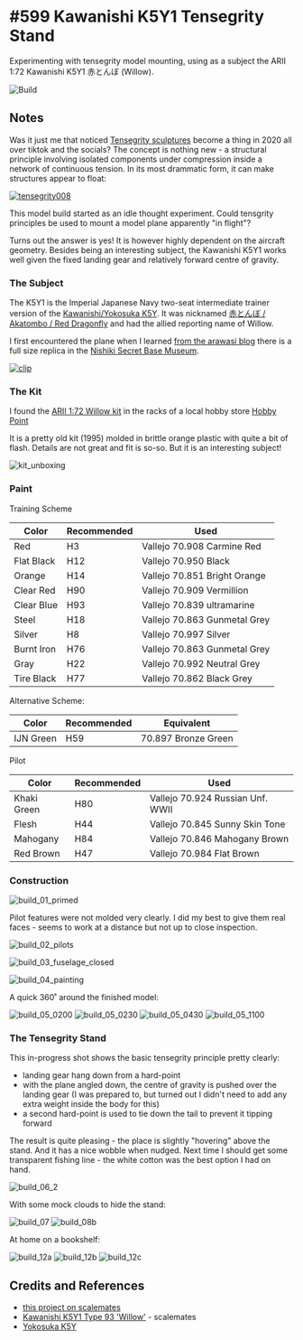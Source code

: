 # #599 Kawanishi K5Y1 Tensegrity Stand

Experimenting with tensegrity model mounting, using as a subject the ARII 1:72 Kawanishi K5Y1 赤とんぼ (Willow).

![Build](./assets/KawanishiK5Y1_build.jpg?raw=true)

## Notes

Was it just me that noticed [Tensegrity sculptures](https://en.wikipedia.org/wiki/Tensegrity) become a thing in 2020 all over tiktok and the socials? The concept is nothing new - a structural principle involving isolated components under compression inside a network of continuous tension. In its most drammatic form, it can make structures appear to float:

[![tensegrity008](./assets/tensegrity008.jpg?raw=true)](http://www.tensegriteit.nl/e-xmodule.html)

This model build started as an idle thought experiment. Could tensgrity principles be used to mount a model plane apparently "in flight"?

Turns out the answer is yes! It is however highly dependent on the aircraft geometry.
Besides being an interesting subject, the Kawanishi K5Y1 works well given
the fixed landing gear and relatively forward centre of gravity.

### The Subject

The K5Y1 is the Imperial Japanese Navy two-seat intermediate trainer version of the
[Kawanishi/Yokosuka K5Y](https://en.wikipedia.org/wiki/Yokosuka_K5Y). It was nicknamed
[赤とんぼ / Akatombo / Red Dragonfly](https://en.wikipedia.org/wiki/Akatombo)
and had the allied reporting name of Willow.

I first encountered the plane when I learned
[from the arawasi blog](http://arawasi-wildeagles.blogspot.com/2021/03/kawanishiyokosuka-k5y1-akatonbo-willow.html)
there is a full size replica in the
[Nishiki Secret Base Museum](https://goo.gl/maps/WrxG3Mx5ymYj8E8V6).

[![clip](https://img.youtube.com/vi/rC79uFYIRC4/0.jpg)](https://www.youtube.com/watch?v=rC79uFYIRC4)

### The Kit

I found the [ARII 1:72 Willow kit](https://www.scalemates.com/kits/arii-7-kawanishi-k5y1-type-93-willow--157804)
in the racks of a local hobby store [Hobby Point](https://goo.gl/maps/9nDDGqUz8kTB9upKA)

It is a pretty old kit (1995) molded in brittle orange plastic with quite a bit of flash. Details are not great and fit is so-so.
But it is an interesting subject!

![kit_unboxing](./assets/kit_unboxing.jpg?raw=true)

### Paint

Training Scheme

| Color        | Recommended | Used                         |
|--------------|-------------|------------------------------|
| Red          | H3          | Vallejo 70.908 Carmine Red   |
| Flat Black   | H12         | Vallejo 70.950 Black         |
| Orange       | H14         | Vallejo 70.851 Bright Orange |
| Clear Red    | H90         | Vallejo 70.909 Vermillion    |
| Clear Blue   | H93         | Vallejo 70.839 ultramarine   |
| Steel        | H18         | Vallejo 70.863 Gunmetal Grey |
| Silver       | H8          | Vallejo 70.997 Silver        |
| Burnt Iron   | H76         | Vallejo 70.863 Gunmetal Grey |
| Gray         | H22         | Vallejo 70.992 Neutral Grey  |
| Tire Black   | H77         | Vallejo 70.862 Black Grey    |

Alternative Scheme:

| Color        | Recommended | Equivalent |
|--------------|-------------|------|
| IJN Green    | H59   | 70.897 Bronze Green |

Pilot

| Color        | Recommended | Used                             |
|--------------|-------------|----------------------------------|
| Khaki Green  | H80         | Vallejo 70.924 Russian Unf. WWII |
| Flesh        | H44         | Vallejo 70.845 Sunny Skin Tone   |
| Mahogany     | H84         | Vallejo 70.846 Mahogany Brown    |
| Red Brown    | H47         | Vallejo 70.984 Flat Brown        |

### Construction

![build_01_primed](./assets/build_01_primed.jpg?raw=true)

Pilot features were not molded very clearly. I did my best to give them real faces - seems to work at a distance but not up to close inspection.

![build_02_pilots](./assets/build_02_pilots.jpg?raw=true)

![build_03_fuselage_closed](./assets/build_03_fuselage_closed.jpg?raw=true)

![build_04_painting](./assets/build_04_painting.jpg?raw=true)

A quick 360˚ around the finished model:

![build_05_0200](./assets/build_05_0200.jpg?raw=true)
![build_05_0230](./assets/build_05_0230.jpg?raw=true)
![build_05_0430](./assets/build_05_0430.jpg?raw=true)
![build_05_1100](./assets/build_05_1100.jpg?raw=true)

### The Tensegrity Stand

This in-progress shot shows the basic tensegrity principle pretty clearly:

* landing gear hang down from a hard-point
* with the plane angled down, the centre of gravity is pushed over the landing gear (I was prepared to, but turned out I didn't need to add any extra weight inside the body for this)
* a second hard-point is used to tie down the tail to prevent it tipping forward

The result is quite pleasing - the place is slightly "hovering" above the stand. And it has a nice wobble when nudged.
Next time I should get some transparent fishing line - the white cotton was the best option I had on hand.

![build_06_2](./assets/build_06_2.jpg?raw=true)

With some mock clouds to hide the stand:

![build_07](./assets/build_07.jpg?raw=true)
![build_08b](./assets/build_08b.jpg?raw=true)

At home on a bookshelf:

![build_12a](./assets/build_12a.jpg?raw=true)
![build_12b](./assets/build_12b.jpg?raw=true)
![build_12c](./assets/build_12c.jpg?raw=true)

## Credits and References

* [this project on scalemates](https://www.scalemates.com/profiles/mate.php?id=74137&p=projects&project=105414)
* [Kawanishi K5Y1 Type 93 'Willow'](https://www.scalemates.com/kits/arii-7-kawanishi-k5y1-type-93-willow--157804) - scalemates
* [Yokosuka K5Y](https://en.wikipedia.org/wiki/Yokosuka_K5Y)
